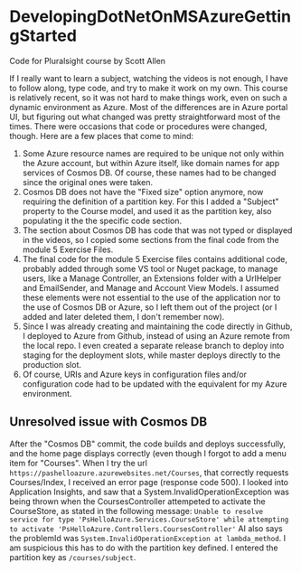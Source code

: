 # DevelopingDotNetOnMSAzureGettingStarted
Code for Pluralsight course by Scott Allen

If I really want to learn a subject, watching the videos is not enough, I have to follow along, type code, and try to make it work on my 
own.
This course is relatively recent, so it was not hard to make things work, even on such a dynamic environment as Azure. Most of the 
differences are in Azure portal UI, but figuring out what changed was pretty straightforward most of the times. There were occasions that
code or procedures were changed, though.
Here are a few places that come to mind:
1. Some Azure resource names are required to be unique not only within the Azure account, but within Azure itself, like domain names for
app services of Cosmos DB. Of course, these names had to be changed since the original ones were taken.
2. Cosmos DB does not have the "Fixed size" option anymore, now requiring the definition of a partition key. For this I added a "Subject" 
property to the Course model, and used it as the partition key, also populating it the the specific code section.
3. The section about Cosmos DB has code that was not typed or displayed in the videos, so I copied some sections from the final code from
the module 5 Exercise Files.
4. The final code for the module 5 Exercise files contains additional code, probably added through some VS tool or Nuget package, to 
manage
users, like a Manage Controller, an Extensions folder with a UrlHelper and EmailSender, and Manage and Account View Models. I assumed 
these elements were not essential to the use of the application nor to the use of Cosmos DB or Azure, so I left them out of the project 
(or I added and later deleted them, I don't remember now).
5. Since I was already creating and maintaining the code directly in Github, I deployed to Azure from Github, instead of using an Azure 
remote from the local repo. I even created a separate release branch to deploy into staging for the deployment slots, while master deploys 
directly to the production slot.
6. Of course, URIs and Azure keys in configuration files and/or configuration code had to be updated with the equivalent for my Azure 
environment.

## Unresolved issue with Cosmos DB

After the "Cosmos DB" commit, the code builds and deploys successfully, and the home page displays correctly (even though I forgot to 
add a menu item for "Courses".
When I try the url `https://pashelloazure.azurewebsites.net/Courses`, that correctly requests Courses/Index, I received an error page
(response code 500).
I looked into Application Insights, and saw that a System.InvalidOperationException was being thrown when the CoursesController attempeted
to activate the CourseStore, as stated in the following message:
```Unable to resolve service for type 'PsHelloAzure.Services.CourseStore' while attempting to activate 'PsHelloAzure.Controllers.CoursesController'```
AI also says the problemId was `System.InvalidOperationException at lambda_method`.
I am suspicious this has to do with the partition key defined. I entered the partition key as `/courses/subject`.
